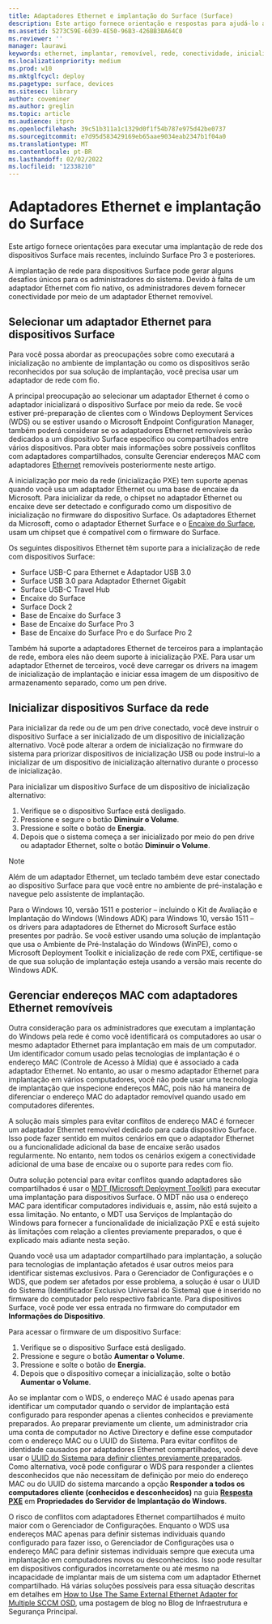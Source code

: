 ```yaml
---
title: Adaptadores Ethernet e implantação do Surface (Surface)
description: Este artigo fornece orientação e respostas para ajudá-lo a executar uma implantação de rede para dispositivos Surface.
ms.assetid: 5273C59E-6039-4E50-96B3-426BB38A64C0
ms.reviewer: ''
manager: laurawi
keywords: ethernet, implantar, removível, rede, conectividade, inicialização, firmware, dispositivo, adaptador, inicialização PXE, USB
ms.localizationpriority: medium
ms.prod: w10
ms.mktglfcycl: deploy
ms.pagetype: surface, devices
ms.sitesec: library
author: coveminer
ms.author: greglin
ms.topic: article
ms.audience: itpro
ms.openlocfilehash: 39c51b311a1c1329d0f1f54b787e975d42be0737
ms.sourcegitcommit: e7d95d583429169eb65aae9034eab2347b1f04a0
ms.translationtype: MT
ms.contentlocale: pt-BR
ms.lasthandoff: 02/02/2022
ms.locfileid: "12338210"
---
```

# <a name="ethernet-adapters-and-surface-deployment"></a>Adaptadores Ethernet e implantação do Surface

Este artigo fornece orientações para executar uma implantação de rede dos dispositivos Surface mais recentes, incluindo Surface Pro 3 e posteriores.

A implantação de rede para dispositivos Surface pode gerar alguns desafios únicos para os administradores do sistema. Devido à falta de um adaptador Ethernet com fio nativo, os administradores devem fornecer conectividade por meio de um adaptador Ethernet removível.

## <a name="select-an-ethernet-adapter-for-surface-devices"></a>Selecionar um adaptador Ethernet para dispositivos Surface

Para você possa abordar as preocupações sobre como executará a inicialização no ambiente de implantação ou como os dispositivos serão reconhecidos por sua solução de implantação, você precisa usar um adaptador de rede com fio.

A principal preocupação ao selecionar um adaptador Ethernet é como o adaptador inicializará o dispositivo Surface por meio da rede. Se você estiver pré-preparação de clientes com o Windows Deployment Services (WDS) ou se estiver usando o Microsoft Endpoint Configuration Manager, também poderá considerar se os adaptadores Ethernet removíveis serão dedicados a um dispositivo Surface específico ou compartilhados entre vários dispositivos. Para obter mais informações sobre possíveis conflitos com adaptadores compartilhados, consulte Gerenciar endereços MAC com adaptadores [Ethernet](#manage-mac-addresses) removíveis posteriormente neste artigo.

A inicialização por meio da rede (inicialização PXE) tem suporte apenas quando você usa um adaptador Ethernet ou uma base de encaixe da Microsoft. Para inicializar da rede, o chipset no adaptador Ethernet ou encaixe deve ser detectado e configurado como um dispositivo de inicialização no firmware do dispositivo Surface. Os adaptadores Ethernet da Microsoft, como o adaptador Ethernet Surface e o [Encaixe do Surface](https://www.microsoft.com/surface/accessories/surface-dock), usam um chipset que é compatível com o firmware do Surface.

Os seguintes dispositivos Ethernet têm suporte para a inicialização de rede com dispositivos Surface:

- Surface USB-C para Ethernet e Adaptador USB 3.0
- Surface USB 3.0 para Adaptador Ethernet Gigabit
- Surface USB-C Travel Hub
- Encaixe do Surface
- Surface Dock 2
- Base de Encaixe do Surface 3
- Base de Encaixe do Surface Pro 3
- Base de Encaixe do Surface Pro e do Surface Pro 2

Também há suporte a adaptadores Ethernet de terceiros para a implantação de rede, embora eles não deem suporte à inicialização PXE. Para usar um adaptador Ethernet de terceiros, você deve carregar os drivers na imagem de inicialização de implantação e iniciar essa imagem de um dispositivo de armazenamento separado, como um pen drive.

## <a name="boot-surface-devices-from-the-network"></a>Inicializar dispositivos Surface da rede

Para inicializar da rede ou de um pen drive conectado, você deve instruir o dispositivo Surface a ser inicializado de um dispositivo de inicialização alternativo. Você pode alterar a ordem de inicialização no firmware do sistema para priorizar dispositivos de inicialização USB ou pode instrui-lo a inicializar de um dispositivo de inicialização alternativo durante o processo de inicialização.

Para inicializar um dispositivo Surface de um dispositivo de inicialização alternativo:

1. Verifique se o dispositivo Surface está desligado.
2. Pressione e segure o botão **Diminuir o Volume**.
3. Pressione e solte o botão de **Energia**.
4. Depois que o sistema começa a ser inicializado por meio do pen drive ou adaptador Ethernet, solte o botão **Diminuir o Volume**.

>[!NOTE]
>Além de um adaptador Ethernet, um teclado também deve estar conectado ao dispositivo Surface para que você entre no ambiente de pré-instalação e navegue pelo assistente de implantação.

Para o Windows 10, versão 1511 e posterior – incluindo o Kit de Avaliação e Implantação do Windows (Windows ADK) para Windows 10, versão 1511 – os drivers para adaptadores de Ethernet do Microsoft Surface estão presentes por padrão. Se você estiver usando uma solução de implantação que usa o Ambiente de Pré-Instalação do Windows (WinPE), como o Microsoft Deployment Toolkit e inicialização de rede com PXE, certifique-se de que sua solução de implantação esteja usando a versão mais recente do Windows ADK.

## <a name="manage-mac-addresses-with-removable-ethernet-adapters"></a><a href="" id="manage-mac-addresses"></a>Gerenciar endereços MAC com adaptadores Ethernet removíveis

Outra consideração para os administradores que executam a implantação do Windows pela rede é como você identificará os computadores ao usar o mesmo adaptador Ethernet para implantação em mais de um computador. Um identificador comum usado pelas tecnologias de implantação é o endereço MAC (Controle de Acesso à Mídia) que é associado a cada adaptador Ethernet. No entanto, ao usar o mesmo adaptador Ethernet para implantação em vários computadores, você não pode usar uma tecnologia de implantação que inspecione endereços MAC, pois não há maneira de diferenciar o endereço MAC do adaptador removível quando usado em computadores diferentes.

A solução mais simples para evitar conflitos de endereço MAC é fornecer um adaptador Ethernet removível dedicado para cada dispositivo Surface. Isso pode fazer sentido em muitos cenários em que o adaptador Ethernet ou a funcionalidade adicional da base de encaixe serão usados regularmente. No entanto, nem todos os cenários exigem a conectividade adicional de uma base de encaixe ou o suporte para redes com fio.

Outra solução potencial para evitar conflitos quando adaptadores são compartilhados é usar o [MDT (Microsoft Deployment Toolkit)](/mem/configmgr/mdt) para executar uma implantação para dispositivos Surface. O MDT não usa o endereço MAC para identificar computadores individuais e, assim, não está sujeito a essa limitação. No entanto, o MDT usa Serviços de Implantação do Windows para fornecer a funcionalidade de inicialização PXE e está sujeito às limitações com relação a clientes previamente preparados, o que é explicado mais adiante nesta seção.

Quando você usa um adaptador compartilhado para implantação, a solução para tecnologias de implantação afetados é usar outros meios para identificar sistemas exclusivos. Para o Gerenciador de Configurações e o WDS, que podem ser afetados por esse problema, a solução é usar o UUID do Sistema (Identificador Exclusivo Universal do Sistema) que é inserido no firmware do computador pelo respectivo fabricante. Para dispositivos Surface, você pode ver essa entrada no firmware do computador em **Informações do Dispositivo**.

Para acessar o firmware de um dispositivo Surface:

1. Verifique se o dispositivo Surface está desligado.
2. Pressione e segure o botão **Aumentar o Volume**.
3. Pressione e solte o botão de **Energia**.
4. Depois que o dispositivo começar a inicialização, solte o botão **Aumentar o Volume**.

Ao se implantar com o WDS, o endereço MAC é usado apenas para identificar um computador quando o servidor de implantação está configurado para responder apenas a clientes conhecidos e previamente preparados. Ao preparar previamente um cliente, um administrador cria uma conta de computador no Active Directory e define esse computador com o endereço MAC ou o UUID do Sistema. Para evitar conflitos de identidade causados por adaptadores Ethernet compartilhados, você deve usar o [UUID do Sistema para definir clientes previamente preparados](/previous-versions/windows/it-pro/windows-server-2012-R2-and-2012/cc742034(v=ws.11)). Como alternativa, você pode configurar o WDS para responder a clientes desconhecidos que não necessitam de definição por meio do endereço MAC ou do UUID do sistema marcando a opção **Responder a todos os computadores cliente (conhecidos e desconhecidos)** na guia [**Resposta PXE**](/previous-versions/windows/it-pro/windows-server-2008-R2-and-2008/cc732360(v=ws.11)) em **Propriedades do Servidor de Implantação do Windows**.

O risco de conflitos com adaptadores Ethernet compartilhados é muito maior com o Gerenciador de Configurações. Enquanto o WDS usa endereços MAC apenas para definir sistemas individuais quando configurado para fazer isso, o Gerenciador de Configurações usa o endereço MAC para definir sistemas individuais sempre que executa uma implantação em computadores novos ou desconhecidos. Isso pode resultar em dispositivos configurados incorretamente ou até mesmo na incapacidade de implantar mais de um sistema com um adaptador Ethernet compartilhado. Há várias soluções possíveis para essa situação descritas em detalhes em [How to Use The Same External Ethernet Adapter for Multiple SCCM OSD](https://techcommunity.microsoft.com/t5/core-infrastructure-and-security/how-to-use-the-same-external-ethernet-adapter-for-multiple-sccm/ba-p/257374), uma postagem de blog no Blog de Infraestrutura e Segurança Principal.
